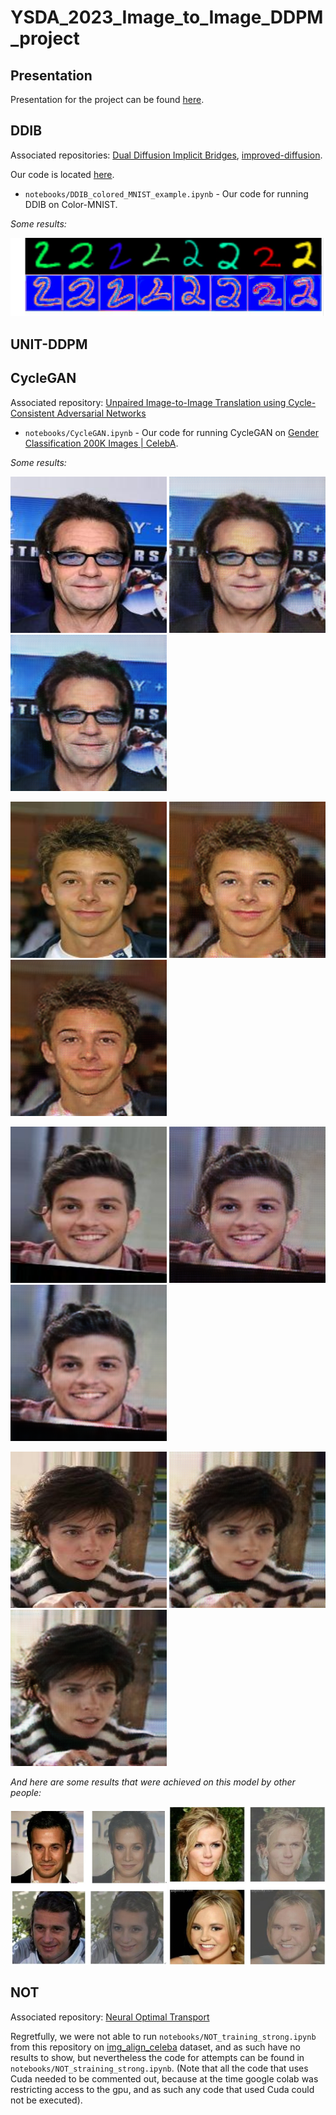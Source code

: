 # YSDA_2023_Image_to_Image_DDPM_project

## Presentation
Presentation for the project can be found [here](https://github.com/nikitamann/YSDA_2023_Image_to_Image_DDPM_project/blob/main/Presentation%20Image-to-Image%20style%20transfer%20problem%20with%20DDPM.pdf).

## DDIB
Associated repositories: [Dual Diffusion Implicit Bridges](https://github.com/suxuann/ddib?ysclid=lqnvfvwd85512766560), [improved-diffusion](https://github.com/openai/improved-diffusion/tree/main).

Our code is located [here](https://github.com/nikitamann/YSDA_2023_Image_to_Image_DDPM_project/blob/main/notebooks/DDIB_colored_MNIST_example.ipynb).
- ```notebooks/DDIB_colored_MNIST_example.ipynb``` - Our code for running DDIB on Color-MNIST.

*Some results:*
<p float="left"><img src="assets/ddib.jpeg" width="550" /></p>

## UNIT-DDPM

## CycleGAN
Associated repository: [Unpaired Image-to-Image Translation using Cycle-Consistent Adversarial Networks](https://junyanz.github.io/CycleGAN/)

- ```notebooks/CycleGAN.ipynb``` - Our code for running CycleGAN on [Gender Classification 200K Images | CelebA](https://www.kaggle.com/datasets/ashishjangra27/gender-recognition-200k-images-celeba?resource=download-directory).

*Some results:*

<p float="left">
  <img src="assets/160028_real_A.png" alt="Real" width="250" />
  <img src="assets/160028_fake_B.png" alt="Fake" width="250" /> 
  <img src="assets/160028_rec_A.png" alt="Rec" width="250" />
</p>
<p float="left">
  <img src="assets/160035_real_A.png" width="250" />
  <img src="assets/160035_fake_B.png" width="250" /> 
  <img src="assets/160035_rec_A.png" width="250" />
</p>
<p float="left">
  <img src="assets/160044_real_A.png" width="250" />
  <img src="assets/160044_fake_B.png" width="250" /> 
  <img src="assets/160044_rec_A.png" width="250" />
</p>
<p float="left">
  <img src="assets/160046_real_A.png" width="250" />
  <img src="assets/160046_fake_B.png" width="250" /> 
  <img src="assets/160046_rec_A.png" width="250" />
</p>

*And here are some results that were achieved on this model by other people:*
<p float="left">
  <img src="assets/other_res_1.jpeg" width="250" />
  <img src="assets/other_res_2.jpeg" width="250" /> 
</p>

## NOT

Associated repository: [Neural Optimal Transport](https://github.com/iamalexkorotin/NeuralOptimalTransport?ysclid=lqo6gh9ztk743876043)

Regretfully, we were not able to run ```notebooks/NOT_training_strong.ipynb``` from this repository on [img_align_celeba](https://www.kaggle.com/datasets/yunting0123/img-align-celeba) dataset, and as such have no results to show, but nevertheless the code for attempts can be found in ```notebooks/NOT_straining_strong.ipynb```. (Note that all the code that uses Cuda needed to be commented out, because at the time google colab was restricting access to the gpu, and as such any code that used Cuda could not be executed).
